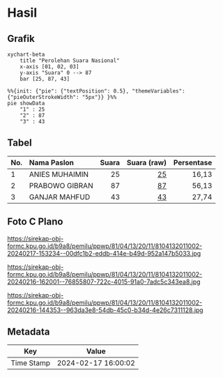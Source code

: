 # Hasil

## Grafik

```mermaid
xychart-beta
    title "Perolehan Suara Nasional"
    x-axis [01, 02, 03]
    y-axis "Suara" 0 --> 87
    bar [25, 87, 43]
```

```mermaid
%%{init: {"pie": {"textPosition": 0.5}, "themeVariables": {"pieOuterStrokeWidth": "5px"}} }%%
pie showData
    "1" : 25
    "2" : 87
    "3" : 43
```

## Tabel

| No. | Nama Paslon    | Suara | Suara (raw) | Persentase |
|:--- |:-------------- | -----:| -----------:| ----------:|
| 1   | ANIES MUHAIMIN | 25    | [25][p-1]   | 16,13      |
| 2   | PRABOWO GIBRAN | 87    | [87][p-2]   | 56,13      |
| 3   | GANJAR MAHFUD  | 43    | [43][p-3]   | 27,74      |


[p-1]: https://github.com/gigit-pemilu/pemilu-2024/blob/main/pilpres/hitung-suara/sub/81-maluku/sub/04-buru/sub/13-fena-leisela/sub/2011-wamana-baru/sub/002-tps/sub/paslon-1.txt
[p-2]: https://github.com/gigit-pemilu/pemilu-2024/blob/main/pilpres/hitung-suara/sub/81-maluku/sub/04-buru/sub/13-fena-leisela/sub/2011-wamana-baru/sub/002-tps/sub/paslon-2.txt
[p-3]: https://github.com/gigit-pemilu/pemilu-2024/blob/main/pilpres/hitung-suara/sub/81-maluku/sub/04-buru/sub/13-fena-leisela/sub/2011-wamana-baru/sub/002-tps/sub/paslon-3.txt

## Foto C Plano

https://sirekap-obj-formc.kpu.go.id/b9a8/pemilu/ppwp/81/04/13/20/11/8104132011002-20240217-153234--00dfc1b2-eddb-414e-b49d-952a147b5033.jpg

https://sirekap-obj-formc.kpu.go.id/b9a8/pemilu/ppwp/81/04/13/20/11/8104132011002-20240216-162001--76855807-722c-4015-91a0-7adc5c343ea8.jpg

https://sirekap-obj-formc.kpu.go.id/b9a8/pemilu/ppwp/81/04/13/20/11/8104132011002-20240216-144353--963da3e8-54db-45c0-b34d-4e26c7311128.jpg


## Metadata

| Key        | Value               |
| ---------- | ------------------- |
| Time Stamp | 2024-02-17 16:00:02 |



